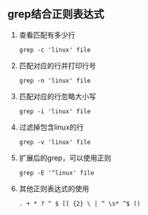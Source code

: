 ## grep结合正则表达式
1. 查看匹配有多少行
   ```
   grep -c 'linux' file
   ```
2. 匹配对应的行并打印行号
   ```
   grep -n 'linux' file
   ```
3. 匹配对应的行忽略大小写
   ```
   grep -i 'linux' file
   ```
4. 过滤掉包含linux的行
   ```
   grep -v 'linux' file
   ```
5. 扩展后的grep，可以使用正则
   ```
   grep -E '^linux' file
   ```
6. 其他正则表达式的使用
   ```
   . + * ? ^ $ [] {2} \ | ^ \s* ^$ ()
   ```
